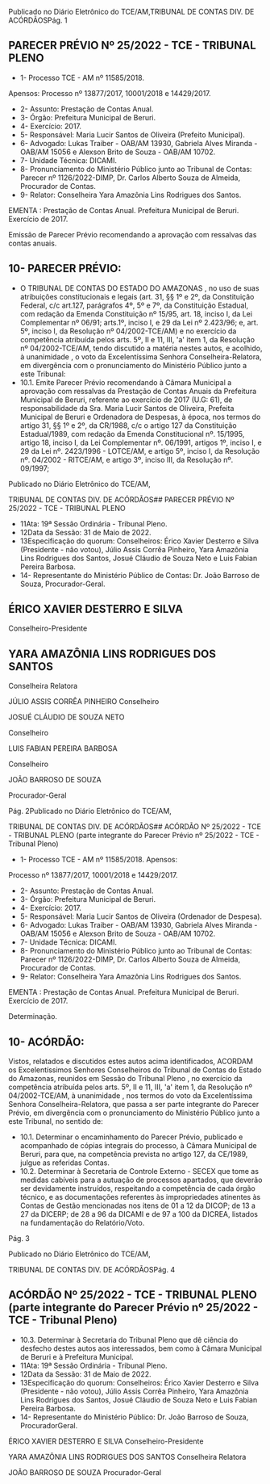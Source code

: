 Publicado  no  Diário  Eletrônico do TCE/AM,TRIBUNAL DE CONTAS DIV. DE ACÓRDÃOSPág. 1

## PARECER PRÉVIO Nº 25/2022 - TCE - TRIBUNAL PLENO

- 1- Processo TCE - AM nº 11585/2018.

Apensos: Processo nº  13877/2017, 10001/2018 e 14429/2017.

- 2- Assunto: Prestação de Contas Anual.
- 3- Órgão: Prefeitura Municipal de Beruri.
- 4- Exercício: 2017.
- 5- Responsável: Maria Lucir Santos de Oliveira (Prefeito Municipal).
- 6- Advogado: Lukas Traiber - OAB/AM 13930, Gabriela Alves Miranda - OAB/AM 15056 e Alexson Brito de Souza - OAB/AM 10702.
- 7- Unidade Técnica: DICAMI.
- 8- Pronunciamento  do  Ministério  Público  junto  ao  Tribunal  de  Contas: Parecer  nº 1126/2022-DIMP,  Dr. Carlos Alberto Souza de Almeida, Procurador de Contas.
- 9- Relator: Conselheira Yara Amazônia Lins Rodrigues dos Santos.

EMENTA :  Prestação  de  Contas  Anual.    Prefeitura Municipal de Beruri.  Exercício de 2017.

Emissão de Parecer Prévio recomendando a aprovação com ressalvas das contas anuais.

## 10-  PARECER PRÉVIO:

- O  TRIBUNAL  DE  CONTAS  DO  ESTADO  DO  AMAZONAS ,  no  uso  de  suas atribuições  constitucionais  e  legais  (art.  31,  §§  1º  e  2º,  da  Constituição  Federal,  c/c art.127,  parágrafos  4º,  5º  e  7º,  da  Constituição  Estadual,  com  redação  da  Emenda Constituição nº 15/95, art. 18, inciso I, da Lei Complementar nº 06/91; arts.1º, inciso I, e 29  da  Lei  nº  2.423/96;  e,  art.  5º,  inciso  I,  da  Resolução  nº  04/2002-TCE/AM)  e  no exercício da competência atribuída pelos arts. 5º, II e 11, III, 'a' item 1, da Resolução nº 04/2002-TCE/AM, tendo discutido a matéria nestes autos, e acolhido, à unanimidade , o voto da Excelentíssima Senhora Conselheira-Relatora, em divergência com o pronunciamento do Ministério Público junto a este Tribunal:
- 10.1.  Emite Parecer Prévio recomendando à Câmara Municipal a aprovação com ressalvas da Prestação de Contas Anuais da Prefeitura Municipal  de  Beruri,  referente  ao  exercício de  2017  (U.G:  61),  de responsabilidade da Sra. Maria Lucir Santos de Oliveira, Prefeita Municipal de Beruri e Ordenadora de Despesas, à época, nos termos do artigo  31,  §§  1º  e  2º,  da  CR/1988,  c/c  o  artigo  127  da  Constituição Estadual/1989,  com  redação  da  Emenda  Constitucional  nº.  15/1995, artigo 18, inciso I, da Lei Complementar nº. 06/1991, artigos 1º, inciso I, e 29 da Lei nº. 2423/1996 - LOTCE/AM, e artigo 5º, inciso I, da Resolução nº. 04/2002 - RITCE/AM, e artigo 3º, inciso III, da Resolução nº. 09/1997;

Publicado  no  Diário  Eletrônico do TCE/AM,

TRIBUNAL DE CONTAS DIV. DE ACÓRDÃOS## PARECER PRÉVIO Nº 25/2022 - TCE - TRIBUNAL PLENO

- 11Ata: 19ª Sessão Ordinária - Tribunal Pleno.
- 12Data da Sessão: 31 de Maio de 2022.
- 13Especificação do quorum: Conselheiros: Érico Xavier Desterro e Silva (Presidente - não votou), Júlio Assis Corrêa Pinheiro, Yara Amazônia Lins Rodrigues dos Santos, Josué Cláudio de Souza Neto e Luis Fabian Pereira Barbosa.
- 14-  Representante  do  Ministério  Público  de  Contas: Dr. João  Barroso  de  Souza, Procurador-Geral.

## ÉRICO XAVIER DESTERRO E SILVA

Conselheiro-Presidente

## YARA AMAZÔNIA LINS RODRIGUES DOS SANTOS

Conselheira Relatora

JÚLIO ASSIS CORRÊA PINHEIRO Conselheiro

JOSUÉ CLÁUDIO DE SOUZA NETO

Conselheiro

LUIS FABIAN PEREIRA BARBOSA

Conselheiro

JOÃO BARROSO DE SOUZA

Procurador-Geral

Pág. 2Publicado  no  Diário  Eletrônico do TCE/AM,

TRIBUNAL DE CONTAS DIV. DE ACÓRDÃOS## ACÓRDÃO Nº 25/2022 - TCE - TRIBUNAL PLENO (parte integrante do Parecer Prévio nº 25/2022 - TCE - Tribunal Pleno)

- 1- Processo TCE - AM nº 11585/2018. Apensos:

Processo nº  13877/2017, 10001/2018 e 14429/2017.

- 2- Assunto: Prestação de Contas Anual.
- 3- Órgão: Prefeitura Municipal de Beruri.
- 4- Exercício: 2017.
- 5- Responsável: Maria Lucir Santos de Oliveira (Ordenador de Despesa).
- 6- Advogado: Lukas Traiber - OAB/AM 13930, Gabriela Alves Miranda - OAB/AM 15056 e Alexson Brito de Souza - OAB/AM 10702.
- 7- Unidade Técnica: DICAMI.
- 8- Pronunciamento  do  Ministério  Público  junto  ao  Tribunal  de  Contas: Parecer  nº 1126/2022-DIMP,  Dr. Carlos Alberto Souza de Almeida, Procurador de Contas.
- 9- Relator: Conselheira Yara Amazônia Lins Rodrigues dos Santos.

EMENTA :  Prestação  de  Contas  Anual.    Prefeitura Municipal de Beruri. Exercício de 2017.

Determinação.

## 10-  ACÓRDÃO:

Vistos, relatados e discutidos estes autos acima identificados, ACORDAM os Excelentíssimos Senhores Conselheiros do Tribunal de Contas do Estado do Amazonas, reunidos em Sessão do Tribunal Pleno , no exercício da competência atribuída pelos arts. 5º, II e 11, III, 'a' item 1, da Resolução nº 04/2002-TCE/AM, à unanimidade , nos termos do  voto da  Excelentíssima  Senhora  Conselheira-Relatora,  que  passa  a  ser  parte integrante  do  Parecer  Prévio, em  divergência com  o  pronunciamento  do  Ministério Público junto a este Tribunal, no sentido de:

- 10.1. Determinar o encaminhamento do Parecer Prévio, publicado e acompanhado de cópias integrais  do  processo,  à  Câmara  Municipal  de Beruri,  para  que,  na  competência  prevista  no  artigo  127,  da  CE/1989, julgue as referidas Contas.
- 10.2. Determinar à  Secretaria  de  Controle  Externo  -  SECEX  que  tome  as medidas cabíveis para a autuação de processos apartados, que deverão ser  devidamente  instruídos,  respeitando  a  competência  de  cada  órgão técnico,  e  as  documentações referentes às impropriedades atinentes às Contas de Gestão mencionadas nos itens de 01 a 12 da DICOP; de 13 a 27 da DICERP; de 28 a 96 da DICAMI e de 97 a 100 da DICREA, listados na fundamentação do Relatório/Voto.

Pág. 3

Publicado  no  Diário  Eletrônico do TCE/AM,

TRIBUNAL DE CONTAS DIV. DE ACÓRDÃOSPág. 4

## ACÓRDÃO Nº 25/2022 - TCE - TRIBUNAL PLENO (parte integrante do Parecer Prévio nº 25/2022 - TCE - Tribunal Pleno)

- 10.3. Determinar à  Secretaria  do  Tribunal  Pleno  que  dê  ciência  do  desfecho destes autos aos interessados, bem como à Câmara Municipal de Beruri e à Prefeitura Municipal.
- 11Ata: 19ª Sessão Ordinária - Tribunal Pleno.
- 12Data da Sessão: 31 de Maio de 2022.
- 13Especificação do quorum: Conselheiros: Érico Xavier Desterro e Silva (Presidente - não votou), Júlio Assis Corrêa Pinheiro, Yara Amazônia Lins Rodrigues dos Santos, Josué Cláudio de Souza Neto e Luis Fabian Pereira Barbosa.
- 14-  Representante do Ministério Público: Dr. João Barroso de Souza, ProcuradorGeral.

ÉRICO XAVIER DESTERRO E SILVA Conselheiro-Presidente

YARA AMAZÔNIA LINS RODRIGUES DOS SANTOS Conselheira Relatora

JOÃO BARROSO DE SOUZA Procurador-Geral